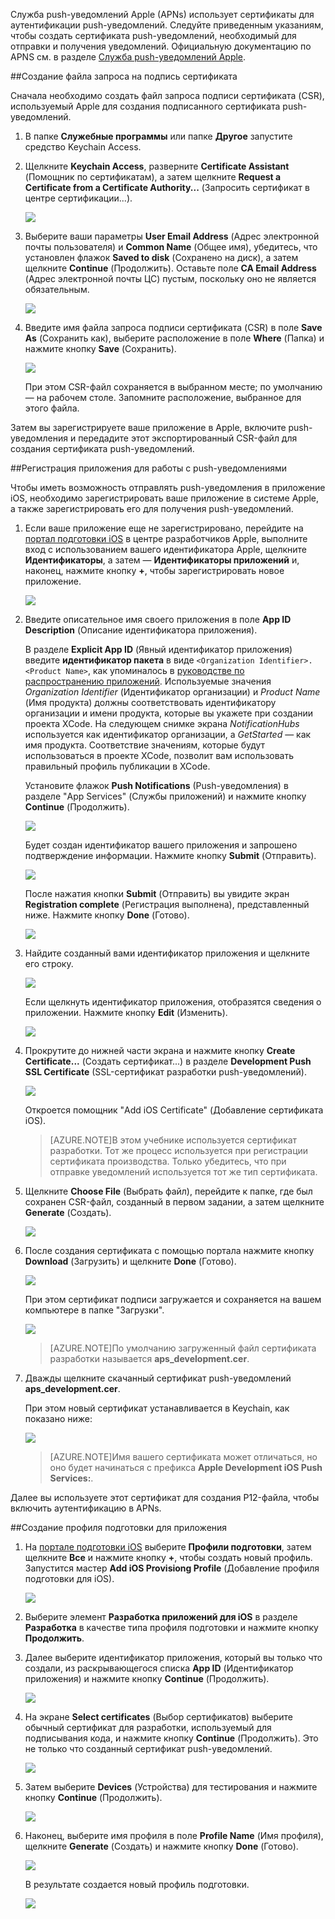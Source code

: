 
Служба push-уведомлений Apple (APNs) использует сертификаты для аутентификации push-уведомлений. Следуйте приведенным указаниям, чтобы создать сертификата push-уведомлений, необходимый для отправки и получения уведомлений. Официальную документацию по APNS см. в разделе [Служба push-уведомлений Apple](http://go.microsoft.com/fwlink/p/?LinkId=272584).

##Создание файла запроса на подпись сертификата

Сначала необходимо создать файл запроса подписи сертификата (CSR), используемый Apple для создания подписанного сертификата push-уведомлений.

1. В папке **Служебные программы** или папке **Другое** запустите средство Keychain Access.

2. Щелкните **Keychain Access**, разверните **Certificate Assistant** (Помощник по сертификатам), а затем щелкните **Request a Certificate from a Certificate Authority...** (Запросить сертификат в центре сертификации...).

  	![](./media/notification-hubs-enable-apple-push-notifications/notification-hubs-request-cert-from-ca.png)

3. Выберите ваши параметры **User Email Address** (Адрес электронной почты пользователя) и **Common Name** (Общее имя), убедитесь, что установлен флажок **Saved to disk** (Сохранено на диск), а затем щелкните **Continue** (Продолжить). Оставьте поле **CA Email Address** (Адрес электронной почты ЦС) пустым, поскольку оно не является обязательным.

  	![](./media/notification-hubs-enable-apple-push-notifications/notification-hubs-csr-info.png)

4. Введите имя файла запроса подписи сертификата (CSR) в поле **Save As** (Сохранить как), выберите расположение в поле **Where** (Папка) и нажмите кнопку **Save** (Сохранить).

  	![](./media/notification-hubs-enable-apple-push-notifications/notification-hubs-save-csr.png)

  	При этом CSR-файл сохраняется в выбранном месте; по умолчанию — на рабочем столе. Запомните расположение, выбранное для этого файла.

Затем вы зарегистрируете ваше приложение в Apple, включите push-уведомления и передадите этот экспортированный CSR-файл для создания сертификата push-уведомлений.

##Регистрация приложения для работы с push-уведомлениями

Чтобы иметь возможность отправлять push-уведомления в приложение iOS, необходимо зарегистрировать ваше приложение в системе Apple, а также зарегистрировать его для получения push-уведомлений.

1. Если ваше приложение еще не зарегистрировано, перейдите на <a href="http://go.microsoft.com/fwlink/p/?LinkId=272456" target="_blank">портал подготовки iOS</a> в центре разработчиков Apple, выполните вход с использованием вашего идентификатора Apple, щелкните **Идентификаторы**, а затем — **Идентификаторы приложений** и, наконец, нажмите кнопку **+**, чтобы зарегистрировать новое приложение.

   	![](./media/notification-hubs-enable-apple-push-notifications/notification-hubs-ios-appids.png)


2. Введите описательное имя своего приложения в поле **App ID Description** (Описание идентификатора приложения).

	В разделе **Explicit App ID** (Явный идентификатор приложения) введите **идентификатор пакета** в виде `<Organization Identifier>.<Product Name>`, как упоминалось в [руководстве по распространению приложений](http://go.microsoft.com/fwlink/?LinkId=613485). Используемые значения *Organization Identifier* (Идентификатор организации) и *Product Name* (Имя продукта) должны соответствовать идентификатору организации и имени продукта, которые вы укажете при создании проекта XCode. На следующем снимке экрана *NotificationHubs* используется как идентификатор организации, а *GetStarted* — как имя продукта. Соответствие значениям, которые будут использоваться в проекте XCode, позволит вам использовать правильный профиль публикации в XCode.
	
	Установите флажок **Push Notifications** (Push-уведомления) в разделе "App Services" (Службы приложений) и нажмите кнопку **Continue** (Продолжить).

	![](./media/notification-hubs-enable-apple-push-notifications/notification-hubs-new-appid-info.png)

   	Будет создан идентификатор вашего приложения и запрошено подтверждение информации. Нажмите кнопку **Submit** (Отправить).


    ![](./media/notification-hubs-enable-apple-push-notifications/notification-hubs-confirm-new-appid.png)


   	После нажатия кнопки **Submit** (Отправить) вы увидите экран **Registration complete** (Регистрация выполнена), представленный ниже. Нажмите кнопку **Done** (Готово).


    ![](./media/notification-hubs-enable-apple-push-notifications/notification-hubs-appid-registration-complete.png)


3. Найдите созданный вами идентификатор приложения и щелкните его строку.

   	![](./media/notification-hubs-enable-apple-push-notifications/notification-hubs-ios-appids2.png)

   	Если щелкнуть идентификатор приложения, отобразятся сведения о приложении. Нажмите кнопку **Edit** (Изменить).

   	![](./media/notification-hubs-enable-apple-push-notifications/notification-hubs-edit-appid.png)

4. Прокрутите до нижней части экрана и нажмите кнопку **Create Certificate...** (Создать сертификат...) в разделе **Development Push SSL Certificate** (SSL-сертификат разработки push-уведомлений).

   	![](./media/notification-hubs-enable-apple-push-notifications/notification-hubs-appid-create-cert.png)

   	Откроется помощник "Add iOS Certificate" (Добавление сертификата iOS).

    > [AZURE.NOTE]В этом учебнике используется сертификат разработки. Тот же процесс используется при регистрации сертификата производства. Только убедитесь, что при отправке уведомлений используется тот же тип сертификата.

5. Щелкните **Choose File** (Выбрать файл), перейдите к папке, где был сохранен CSR-файл, созданный в первом задании, а затем щелкните **Generate** (Создать).

  	![](./media/notification-hubs-enable-apple-push-notifications/notification-hubs-appid-cert-choose-csr.png)

6. После создания сертификата с помощью портала нажмите кнопку **Download** (Загрузить) и щелкните **Done** (Готово).

  	![](./media/notification-hubs-enable-apple-push-notifications/notification-hubs-appid-download-cert.png)

   	При этом сертификат подписи загружается и сохраняется на вашем компьютере в папке "Загрузки".

  	![](./media/notification-hubs-enable-apple-push-notifications/notification-hubs-cert-downloaded.png)

    > [AZURE.NOTE]По умолчанию загруженный файл сертификата разработки называется **aps_development.cer**.

7. Дважды щелкните скачанный сертификат push-уведомлений **aps_development.cer**.

   	При этом новый сертификат устанавливается в Keychain, как показано ниже:

   	![](./media/notification-hubs-enable-apple-push-notifications/notification-hubs-cert-in-keychain.png)

    > [AZURE.NOTE]Имя вашего сертификата может отличаться, но оно будет начинаться с префикса **Apple Development iOS Push Services:**.

Далее вы используете этот сертификат для создания P12-файла, чтобы включить аутентификацию в APNs.

##Создание профиля подготовки для приложения

1. На <a href="http://go.microsoft.com/fwlink/p/?LinkId=272456" target="_blank">портале подготовки iOS</a> выберите **Профили подготовки**, затем щелкните **Все** и нажмите кнопку **+**, чтобы создать новый профиль. Запустится мастер **Add iOS Provisiong Profile** (Добавление профиля подготовки для iOS).

   	![](./media/notification-hubs-enable-apple-push-notifications/notification-hubs-new-provisioning-profile.png)

2. Выберите элемент **Разработка приложений для iOS** в разделе **Разработка** в качестве типа профиля подготовки и нажмите кнопку **Продолжить**.


3. Далее выберите идентификатор приложения, который вы только что создали, из раскрывающегося списка **App ID** (Идентификатор приложения) и нажмите кнопку **Continue** (Продолжить).

   	![](./media/notification-hubs-enable-apple-push-notifications/notification-hubs-select-appid-for-provisioning.png)


4. На экране **Select certificates** (Выбор сертификатов) выберите обычный сертификат для разработки, используемый для подписывания кода, и нажмите кнопку **Continue** (Продолжить). Это не только что созданный сертификат push-уведомлений.

   	![](./media/notification-hubs-enable-apple-push-notifications/notification-hubs-provisioning-select-cert.png)


5. Затем выберите **Devices** (Устройства) для тестирования и нажмите кнопку **Continue** (Продолжить).

   	![](./media/notification-hubs-enable-apple-push-notifications/notification-hubs-provisioning-select-devices.png)


6. Наконец, выберите имя профиля в поле **Profile Name** (Имя профиля), щелкните **Generate** (Создать) и нажмите кнопку **Done** (Готово).

   	![](./media/notification-hubs-enable-apple-push-notifications/notification-hubs-provisioning-name-profile.png)


  	В результате создается новый профиль подготовки.

   	![](./media/notification-hubs-enable-apple-push-notifications/notification-hubs-provisioning-profile-ready.png)

<!---HONumber=July15_HO2-->